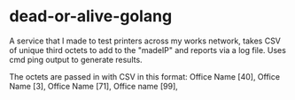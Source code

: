 # dead-or-alive-golang
A service that I made to test printers across my works network, takes CSV of unique third octets to add to the "madeIP" and reports via a log file. Uses cmd ping output to generate results.

The octets are passed in with CSV in this format:
Office Name [40],
Office Name [3],
Office Name [71],
Office name [99],
